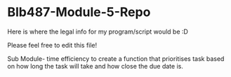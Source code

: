 # Blb487-Module-5-Repo

Here is where the legal info for my program/script would be :D

Please feel free to edit this file!


Sub Module- time efficiency
  to create a function that prioritises task based on how long the task will take and how close the due date is.
